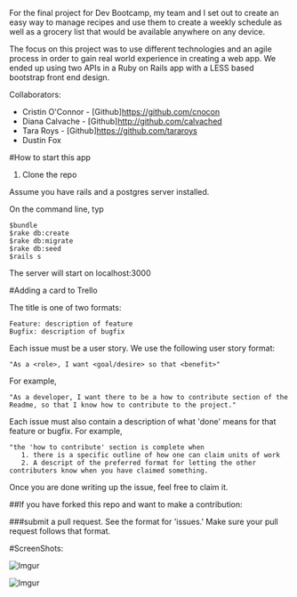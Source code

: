 For the final project for Dev Bootcamp, my team and I set out to create an easy way to manage recipes and use them to create a weekly schedule as well as a grocery list that would be available anywhere on any device. 

The focus on this project was to use different technologies and an agile process in order to gain real world experience in creating a web app. We ended up using two APIs in a Ruby on Rails app with a LESS based bootstrap front end design. 

Collaborators: 

- Cristin O'Connor - [Github]https://github.com/cnocon
- Diana Calvache - [Github]http://github.com/calvached
- Tara Roys - [Github]https://github.com/tararoys
- Dustin Fox

#How to start this app

1. Clone the repo

Assume you have rails and a postgres server installed. 

On the command line, typ
     
    $bundle
    $rake db:create
    $rake db:migrate
    $rake db:seed
    $rails s

The server will start on localhost:3000

#Adding a card to Trello

The title is one of two formats:

    Feature: description of feature
    Bugfix: description of bugfix

Each issue must be a user story.  We use the following user story format:

    "As a <role>, I want <goal/desire> so that <benefit>"

For example,

    "As a developer, I want there to be a how to contribute section of the Readme, so that I know how to contribute to the project."


Each issue must also contain a description of what 'done' means for that feature or bugfix.  For example,

    "the 'how to contribute' section is complete when
       1. there is a specific outline of how one can claim units of work
       2. A descript of the preferred format for letting the other contributers know when you have claimed something.

Once you are done writing up the issue, feel free to claim it.


##If you have forked this repo and want to make a contribution:

###submit a pull request.  See the format for 'issues.'  Make sure your pull request follows that format.


#ScreenShots:

![Imgur](http://i.imgur.com/0qSTyh9.png)

![Imgur](http://i.imgur.com/l0uyMgZ.png)
